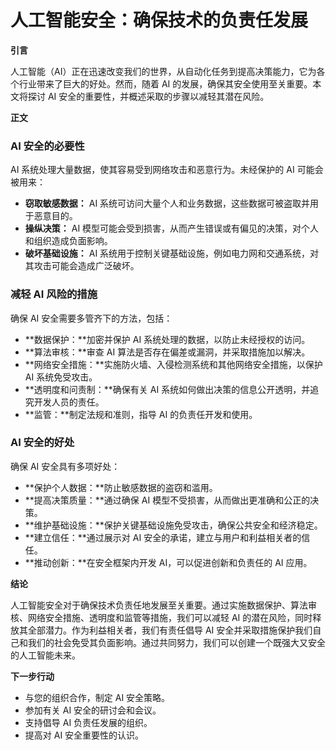 # 人工智能安全：确保技术的负责任发展

**引言**

人工智能（AI）正在迅速改变我们的世界，从自动化任务到提高决策能力，它为各个行业带来了巨大的好处。然而，随着 AI 的发展，确保其安全使用至关重要。本文将探讨 AI 安全的重要性，并概述采取的步骤以减轻其潜在风险。

**正文**

### AI 安全的必要性

AI 系统处理大量数据，使其容易受到网络攻击和恶意行为。未经保护的 AI 可能会被用来：

- **窃取敏感数据：** AI 系统可访问大量个人和业务数据，这些数据可被盗取并用于恶意目的。
- **操纵决策：** AI 模型可能会受到损害，从而产生错误或有偏见的决策，对个人和组织造成负面影响。
- **破坏基础设施：** AI 系统用于控制关键基础设施，例如电力网和交通系统，对其攻击可能会造成广泛破坏。

### 减轻 AI 风险的措施

确保 AI 安全需要多管齐下的方法，包括：

- **数据保护：**加密并保护 AI 系统处理的数据，以防止未经授权的访问。
- **算法审核：**审查 AI 算法是否存在偏差或漏洞，并采取措施加以解决。
- **网络安全措施：**实施防火墙、入侵检测系统和其他网络安全措施，以保护 AI 系统免受攻击。
- **透明度和问责制：**确保有关 AI 系统如何做出决策的信息公开透明，并追究开发人员的责任。
- **监管：**制定法规和准则，指导 AI 的负责任开发和使用。

### AI 安全的好处

确保 AI 安全具有多项好处：

- **保护个人数据：**防止敏感数据的盗窃和滥用。
- **提高决策质量：**通过确保 AI 模型不受损害，从而做出更准确和公正的决策。
- **维护基础设施：**保护关键基础设施免受攻击，确保公共安全和经济稳定。
- **建立信任：**通过展示对 AI 安全的承诺，建立与用户和利益相关者的信任。
- **推动创新：**在安全框架内开发 AI，可以促进创新和负责任的 AI 应用。

**结论**

人工智能安全对于确保技术负责任地发展至关重要。通过实施数据保护、算法审核、网络安全措施、透明度和监管等措施，我们可以减轻 AI 的潜在风险，同时释放其全部潜力。作为利益相关者，我们有责任倡导 AI 安全并采取措施保护我们自己和我们的社会免受其负面影响。通过共同努力，我们可以创建一个既强大又安全的人工智能未来。

**下一步行动**

- 与您的组织合作，制定 AI 安全策略。
- 参加有关 AI 安全的研讨会和会议。
- 支持倡导 AI 负责任发展的组织。
- 提高对 AI 安全重要性的认识。
